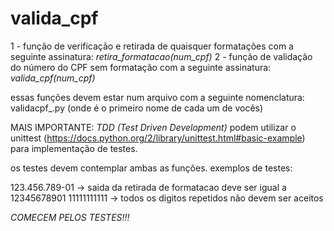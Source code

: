 # valida_cpf

1 - função de verificação e retirada de quaisquer formatações com a seguinte assinatura: *retira_formatacao(num_cpf)*
2 - função de validação do número do CPF sem formatação com a seguinte assinatura: *valida_cpf(num_cpf)*

essas funções devem estar num arquivo com a seguinte nomenclatura: validacpf_<nome>.py (onde <nome> é o primeiro nome de cada um de vocês)

MAIS IMPORTANTE: *TDD (Test Driven Development)*
podem utilizar o unittest (https://docs.python.org/2/library/unittest.html#basic-example) para implementação de testes.

os testes devem contemplar ambas as funções.
exemplos de testes: 

123.456.789-01 -> saida da retirada de formatacao deve ser igual a 12345678901
11111111111 -> todos os digitos repetidos não devem ser aceitos

*COMECEM PELOS TESTES!!!*

